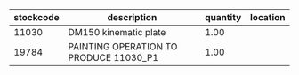 |stockcode|description|quantity|location|
|---------|-----------|--------|--------|
|11030|DM150 kinematic plate|1.00||
|19784|PAINTING OPERATION TO PRODUCE 11030_P1|1.00||
